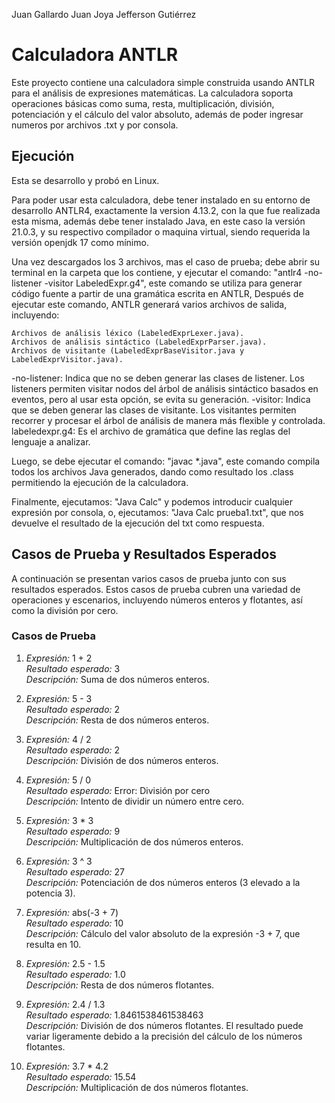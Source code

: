 Juan Gallardo
Juan Joya
Jefferson Gutiérrez

# Calculadora ANTLR

Este proyecto contiene una calculadora simple construida usando ANTLR para el análisis de expresiones matemáticas. La calculadora soporta operaciones básicas como suma, resta, multiplicación, división, potenciación y el cálculo del valor absoluto, además de poder ingresar numeros por archivos .txt y por consola.

## Ejecución
Esta se desarrollo y probó en Linux. 

Para poder usar esta calculadora, debe tener instalado en su entorno de desarrollo ANTLR4, exactamente la version 4.13.2, con la que fue realizada esta misma, además debe tener instalado Java, en este caso la versión 21.0.3, y su respectivo compilador o maquina virtual, siendo requerida la versión openjdk 17 como mínimo.  

Una vez descargados los 3 archivos, mas el caso de prueba; debe abrir su terminal en la carpeta que los contiene, y ejecutar el comando: "antlr4 -no-listener -visitor LabeledExpr.g4", este comando se utiliza para generar código fuente a partir de una gramática escrita en ANTLR, Después de ejecutar este comando, ANTLR generará varios archivos de salida, incluyendo:

    Archivos de análisis léxico (LabeledExprLexer.java).
    Archivos de análisis sintáctico (LabeledExprParser.java).
    Archivos de visitante (LabeledExprBaseVisitor.java y LabeledExprVisitor.java).

-no-listener: Indica que no se deben generar las clases de listener. Los listeners permiten visitar nodos del árbol de análisis sintáctico basados en eventos, pero al usar esta opción, se evita su generación.
-visitor: Indica que se deben generar las clases de visitante. Los visitantes permiten recorrer y procesar el árbol de análisis de manera más flexible y controlada.
labeledexpr.g4: Es el archivo de gramática que define las reglas del lenguaje a analizar.

Luego, se debe ejecutar el comando: "javac *.java", este comando compila todos los archivos Java generados, dando como resultado los .class permitiendo la ejecución de la calculadora.

Finalmente, ejecutamos: "Java Calc" y podemos introducir cualquier expresión por consola, o, ejecutamos: "Java Calc prueba1.txt", que nos devuelve el resultado de la ejecución del txt como respuesta. 

## Casos de Prueba y Resultados Esperados

A continuación se presentan varios casos de prueba junto con sus resultados esperados. Estos casos de prueba cubren una variedad de operaciones y escenarios, incluyendo números enteros y flotantes, así como la división por cero.

### Casos de Prueba

1. *Expresión:* 1 + 2  
   *Resultado esperado:* 3  
   *Descripción:* Suma de dos números enteros.

2. *Expresión:* 5 - 3  
   *Resultado esperado:* 2  
   *Descripción:* Resta de dos números enteros.

3. *Expresión:* 4 / 2  
   *Resultado esperado:* 2  
   *Descripción:* División de dos números enteros.

4. *Expresión:* 5 / 0  
   *Resultado esperado:* Error: División por cero  
   *Descripción:* Intento de dividir un número entre cero.

5. *Expresión:* 3 * 3  
   *Resultado esperado:* 9  
   *Descripción:* Multiplicación de dos números enteros.

6. *Expresión:* 3 ^ 3  
   *Resultado esperado:* 27  
   *Descripción:* Potenciación de dos números enteros (3 elevado a la potencia 3).

7. *Expresión:* abs(-3 + 7)  
   *Resultado esperado:* 10  
   *Descripción:* Cálculo del valor absoluto de la expresión -3 + 7, que resulta en 10.

8. *Expresión:* 2.5 - 1.5  
   *Resultado esperado:* 1.0  
   *Descripción:* Resta de dos números flotantes.

9. *Expresión:* 2.4 / 1.3  
   *Resultado esperado:* 1.8461538461538463  
   *Descripción:* División de dos números flotantes. El resultado puede variar ligeramente debido a la precisión del cálculo de los números flotantes.

10. *Expresión:* 3.7 * 4.2  
    *Resultado esperado:* 15.54  
    *Descripción:* Multiplicación de dos números flotantes.

